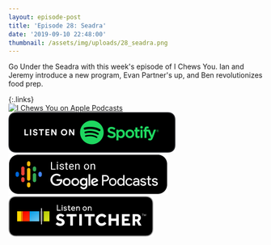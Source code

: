 ```yaml
---
layout: episode-post
title: 'Episode 28: Seadra'
date: '2019-09-10 22:48:00'
thumbnail: /assets/img/uploads/28_seadra.png
---
```

Go Under the Seadra with this week's episode of I Chews You. Ian and Jeremy introduce a new program, Evan Partner's up, and Ben revolutionizes food prep.

{:.links}  
[![I Chews You on Apple Podcasts](https://linkmaker.itunes.apple.com/en-us/badge-lrg.svg?releaseDate=2019-04-16T00:00:00Z&kind=podcast&bubble=podcasts)](https://podcasts.apple.com/us/podcast/28-seadra/id1455409177?i=1000451717399)  [![I Chews You on Spotify](/assets/img/uploads/spotify-badge-button.svg)](https://open.spotify.com/episode/5il7uUFb1dnoGx9YCGslwL)  [![I Chews You on Google Podcasts](/assets/img/uploads/google-podcasts-badge-button.svg)](https://podcasts.google.com/?feed=aHR0cHM6Ly9pY2hld3N5b3UubGlic3luLmNvbS9yc3M&episode=YjU1NzI2MDQ4OWQxNDlkYmE4ZTYzZjhjZDk3ZGYzNjE&ved=0CCoQzsICahcKEwiws7Pdw77nAhUAAAAAHQAAAAAQAQ)  [![I Chews You on Stitcher](/assets/img/uploads/stitcher-badge-button.svg)](https://www.stitcher.com/s?eid=63803966)

